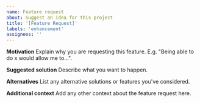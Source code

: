 ```yaml
---
name: Feature request
about: Suggest an idea for this project
title: '[Feature Request]'
labels: 'enhancement'
assignees: ''
---
```


**Motivation**
Explain why you are requesting this feature. E.g. "Being able to do x would allow me to...".

**Suggested solution**
Describe what you want to happen.

**Alternatives**
List any alternative solutions or features you've considered.

**Additional context**
Add any other context about the feature request here.
